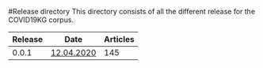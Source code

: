 #Release directory
This directory consists of all the different release for the COVID19KG corpus.

| Release | Date       | Articles |
|---------|------------|----------|
| 0.0.1   | [12.04.2020](C:\Users\yojan\Desktop\Biocuration\COVID-19\covid19kg\releases\12-04-2020.zip) | 145      |
